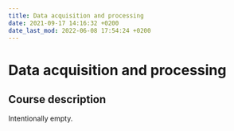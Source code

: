 ```yaml
---
title: Data acquisition and processing
date: 2021-09-17 14:16:32 +0200
date_last_mod: 2022-06-08 17:54:24 +0200
---
```

# Data acquisition and processing

## Course description
Intentionally empty.
